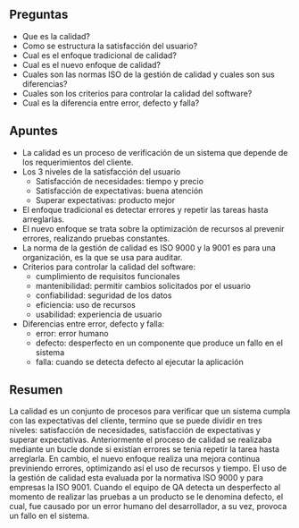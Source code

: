 ## Preguntas

- Que es la calidad?
- Como se estructura la satisfacción del usuario?
- Cual es el enfoque tradicional de calidad?
- Cual es el nuevo enfoque de calidad?
- Cuales son las normas ISO de la gestión de calidad y cuales son sus diferencias?
- Cuales son los criterios para controlar la calidad del software?
- Cual es la diferencia entre error, defecto y falla?

## Apuntes

- La calidad es un proceso de verificación de un sistema que depende de los requerimientos del cliente.
- Los 3 niveles de la satisfacción del usuario
	- Satisfacción de necesidades: tiempo y precio
	- Satisfacción de expectativas: buena atención
	- Superar expectativas: producto mejor
- El enfoque tradicional es detectar errores y repetir las tareas hasta arreglarlas.
- El nuevo enfoque se trata sobre la optimización de recursos al prevenir errores, realizando pruebas constantes.
- La norma de la gestión de calidad es ISO 9000 y la 9001 es para una organización, es la que se usa para auditar.
- Criterios para controlar la calidad del software: 
	- cumplimiento de requisitos funcionales
	- mantenibilidad: permitir cambios solicitados por el usuario
	- confiabilidad: seguridad de los datos 
	- eficiencia: uso de recursos
	- usabilidad: experiencia de usuario
- Diferencias entre error, defecto y falla:
	- error: error humano
	- defecto: desperfecto en un componente que produce un fallo en el sistema
	- falla: cuando se detecta defecto al ejecutar la aplicación

## Resumen

La calidad es un conjunto de procesos para verificar que un sistema cumpla con las expectativas del cliente, termino que se puede dividir en tres niveles: satisfacción de necesidades, satisfacción de expectativas y superar expectativas. Anteriormente el proceso de calidad se realizaba mediante un bucle donde si existían errores se tenia repetir la tarea hasta arreglarla. En cambio, el nuevo enfoque realiza una mejora continua previniendo errores, optimizando así el uso de recursos y tiempo. El uso de la gestión de calidad esta evaluada por la normativa ISO 9000 y para empresas la ISO 9001.
Cuando el equipo de QA detecta un desperfecto al momento de realizar las pruebas a un producto se le denomina defecto, el cual, fue causado por un error humano del desarrollador, a su vez, provoca un fallo en el sistema.